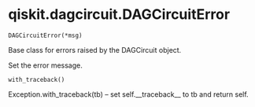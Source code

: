 # qiskit.dagcircuit.DAGCircuitError

<span id="undefined" />

`DAGCircuitError(*msg)`

Base class for errors raised by the DAGCircuit object.

Set the error message.

<span id="undefined" />

`with_traceback()`

Exception.with\_traceback(tb) – set self.\_\_traceback\_\_ to tb and return self.
